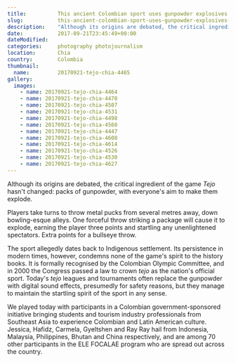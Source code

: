 ```yaml
---
title:          This ancient Colombian sport uses gunpowder explosives and is still played today
slug:           this-ancient-colombian-sport-uses-gunpowder-explosives-and-is-still-played-today
description:    "Although its origins are debated, the critical ingredient of the game 'Tejo' hasn't changed: packs of gunpowder, with everyone's aim to make them explode."
date:           2017-09-21T23:45:49+00:00
dateModified:   
categories:     photography photojournalism
location:       Chia
country:        Colombia      
thumbnail:
  name:         20170921-tejo-chia-4465
gallery:
  images:
    - name: 20170921-tejo-chia-4464
    - name: 20170921-tejo-chia-4470
    - name: 20170921-tejo-chia-4507
    - name: 20170921-tejo-chia-4531
    - name: 20170921-tejo-chia-4498
    - name: 20170921-tejo-chia-4560
    - name: 20170921-tejo-chia-4447
    - name: 20170921-tejo-chia-4608
    - name: 20170921-tejo-chia-4614
    - name: 20170921-tejo-chia-4526
    - name: 20170921-tejo-chia-4530
    - name: 20170921-tejo-chia-4627
---
```

Although its origins are debated, the critical ingredient of the game *Tejo* hasn't changed: packs of gunpowder, with everyone's aim to make them explode.

Players take turns to throw metal pucks from several metres away, down bowling-esque alleys. One forceful throw striking a package will cause it to explode, earning the player three points and startling any unenlightened spectators. Extra points for a bullseye throw.

The sport allegedly dates back to Indigenous settlement. Its persistence in modern times, however, condemns none of the game's spirit to the history books. It is formally recognised by the Colombian Olympic Committee, and in 2000 the Congress passed a law to crown *tejo* as the nation's official sport. Today's *tejo* leagues and tournaments often replace the gunpowder with digital sound effects, presumedly for safety reasons, but they manage to maintain the startling spirit of the sport in any sense.

We played today with participants in a Colombian government-sponsored initiative bringing students and tourism industry professionals from Southeast Asia to experience Colombian and Latin American culture. Jessica, Hafidz, Carmela, Gyeltshen and Ray Ray hail from Indonesia, Malaysia, Philippines, Bhutan and China respectively, and are among 70 other participants in the ELE FOCALAE program who are spread out across the country.
